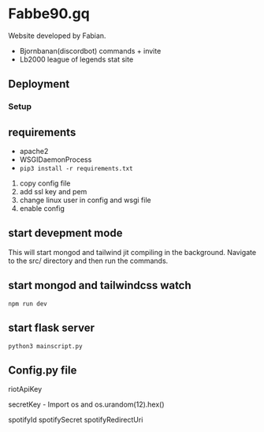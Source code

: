 # Fabbe90.gq

Website developed by Fabian.

- Bjornbanan(discordbot) commands + invite
- Lb2000 league of legends stat site

## Deployment

### Setup
## requirements
* apache2 
* WSGIDaemonProcess
* ```pip3 install -r requirements.txt```

1. copy config file
2. add ssl key and pem
3. change linux user in config and wsgi file
4. enable config

## start devepment mode 
This will start mongod and tailwind jit compiling in the background.
Navigate to the src/ directory and then run the commands.

## start mongod and tailwindcss watch 
```
npm run dev
```

## start flask server
```
python3 mainscript.py
```

## Config.py file
riotApiKey

secretKey - Import os and os.urandom(12).hex()

spotifyId
spotifySecret 
spotifyRedirectUri
